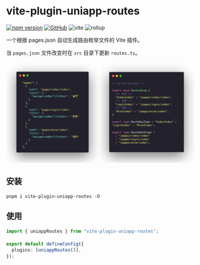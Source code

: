 # vite-plugin-uniapp-routes

[![npm version](https://img.shields.io/npm/v/vite-plugin-uniapp-routes)](https://www.npmjs.com/package/vite-plugin-uniapp-routes)
[![GitHub](https://img.shields.io/github/license/binghuis/vite-plugin-uniapp-routes.svg)](https://github.com/binghuis/vite-plugin-uniapp-routes/blob/main/LICENSE)
![vite](https://img.shields.io/badge/Vite-646CFF?logo=vite&labelColor=263238)
![rollup](https://img.shields.io/badge/rollup.js-EC4A3F?logo=rollupdotjs&labelColor=263238)

一个根据 pages.json 自动生成路由枚举文件的 Vite 插件。

当 `pages.json` 文件改变时在 `src` 目录下更新 `routes.ts`。

<img src='https://raw.githubusercontent.com/binghuis/assets/main/vite-plugin-uniapp-routes/compare.png'/>

## 安装

`pnpm i vite-plugin-uniapp-routes -D`

## 使用

```ts
import { uniappRoutes } from "vite-plugin-uniapp-routes";

export default defineConfig({
  plugins: [uniappRoutes()],
});
```

